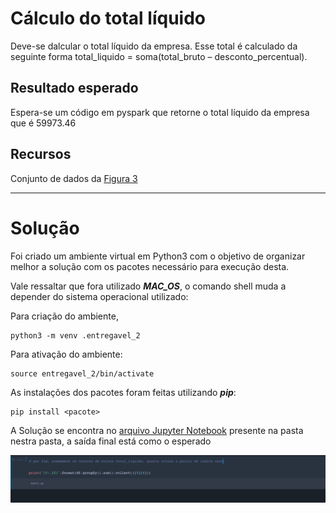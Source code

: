 # Cálculo do total líquido

Deve-se dalcular o total líquido da empresa. Esse total é calculado da seguinte forma total_liquido = soma(total_bruto – desconto_percentual). 

## Resultado esperado

Espera-se um código em pyspark que retorne o total líquido da empresa que é 59973.46

## Recursos 

Conjunto de dados da <a href="https://drive.google.com/file/d/1vekbII5FYAB57mMTwU9I64XRCATD_XqF/view?usp=sharing">Figura 3</a>

---
 # Solução

 Foi criado um ambiente virtual em Python3 com o objetivo de organizar melhor a solução com os pacotes necessário para execução desta. 

Vale ressaltar que fora utilizado ***MAC_OS***, o comando shell muda a depender do sistema operacional utilizado:

Para criação do ambiente, 

```console
python3 -m venv .entregavel_2
```
Para ativação do ambiente:

```console
source entregavel_2/bin/activate
```

As instalações dos pacotes foram feitas utilizando ***pip***:

```console
pip install <pacote>
```

A Solução se encontra no [arquivo Jupyter Notebook](Solucao.ipynb) presente na pasta nestra pasta, a saída final está como o esperado 

![image](img/resposta.png)

